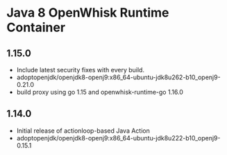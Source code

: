<!--
#
# Licensed to the Apache Software Foundation (ASF) under one or more
# contributor license agreements.  See the NOTICE file distributed with
# this work for additional information regarding copyright ownership.
# The ASF licenses this file to You under the Apache License, Version 2.0
# (the "License"); you may not use this file except in compliance with
# the License.  You may obtain a copy of the License at
#
#     http://www.apache.org/licenses/LICENSE-2.0
#
# Unless required by applicable law or agreed to in writing, software
# distributed under the License is distributed on an "AS IS" BASIS,
# WITHOUT WARRANTIES OR CONDITIONS OF ANY KIND, either express or implied.
# See the License for the specific language governing permissions and
# limitations under the License.
#
-->

# Java 8 OpenWhisk Runtime Container

## 1.15.0
  - Include latest security fixes with every build.
  - adoptopenjdk/openjdk8-openj9:x86_64-ubuntu-jdk8u262-b10_openj9-0.21.0
  - build proxy using go 1.15 and openwhisk-runtime-go 1.16.0

## 1.14.0
  - Initial release of actionloop-based Java Action
  - adoptopenjdk/openjdk8-openj9:x86_64-ubuntu-jdk8u222-b10_openj9-0.15.1
